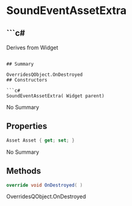 # SoundEventAssetExtra

## ```c#
Derives from Widget
```

## Summary

OverridesQObject.OnDestroyed
## Constructors

```c#
SoundEventAssetExtra( Widget parent) 
```
No Summary
## Properties

```c#
Asset Asset { get; set; } 
```
No Summary
## Methods

```c#
override void OnDestroyed( ) 
```
OverridesQObject.OnDestroyed
